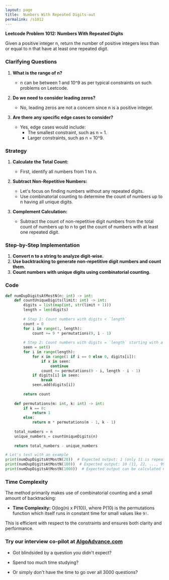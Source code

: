 ```yaml
---
layout: page
title:  Numbers With Repeated Digits-out
permalink: /s1012
---
```


**Leetcode Problem 1012: Numbers With Repeated Digits**

Given a positive integer n, return the number of positive integers less than or equal to n that have at least one repeated digit.

### Clarifying Questions

1. **What is the range of n?**
   - n can be between 1 and 10^9 as per typical constraints on such problems on Leetcode.

2. **Do we need to consider leading zeros?**
   - No, leading zeros are not a concern since n is a positive integer.

3. **Are there any specific edge cases to consider?**
   - Yes, edge cases would include:
     - The smallest constraint, such as n = 1.
     - Larger constraints, such as n = 10^9.

### Strategy

1. **Calculate the Total Count:**
   - First, identify all numbers from 1 to n.
   
2. **Subtract Non-Repetitive Numbers:**
   - Let's focus on finding numbers without any repeated digits.
   - Use combinatorial counting to determine the count of numbers up to n having all unique digits.

3. **Complement Calculation:**
   - Subtract the count of non-repetitive digit numbers from the total count of numbers up to n to get the count of numbers with at least one repeated digit.

### Step-by-Step Implementation

1. **Convert n to a string to analyze digit-wise.**
2. **Use backtracking to generate non-repetitive digit numbers and count them.**
3. **Count numbers with unique digits using combinatorial counting.**

### Code

```python
def numDupDigitsAtMostN(n: int) -> int:
    def countUniqueDigits(limit: int) -> int:
        digits = list(map(int, str(limit + 1)))
        length = len(digits)
        
        # Step 1: Count numbers with digits < `length`
        count = 0
        for i in range(1, length):
            count += 9 * permutations(9, i - 1)
        
        # Step 2: Count numbers with digits = `length` starting with a non-zero digit
        seen = set()
        for i in range(length):
            for x in range(1 if i == 0 else 0, digits[i]):
                if x in seen:
                    continue
                count += permutations(9 - i, length - i - 1)
            if digits[i] in seen:
                break
            seen.add(digits[i])
        
        return count
    
    def permutations(m: int, k: int) -> int:
        if k == 0:
            return 1
        else:
            return m * permutations(m - 1, k - 1)
    
    total_numbers = n
    unique_numbers = countUniqueDigits(n)
    
    return total_numbers - unique_numbers

# Let's test with an example
print(numDupDigitsAtMostN(20))  # Expected output: 1 (only 11 is repeated)
print(numDupDigitsAtMostN(100))  # Expected output: 10 (11, 22, ..., 99)
print(numDupDigitsAtMostN(1000))  # Expected output can be calculated manually.
```

### Time Complexity

The method primarily makes use of combinatorial counting and a small amount of backtracking:

- **Time Complexity:** O(log(n) x P(10)), where P(10) is the permutations function which itself runs in constant time for small values like `9!`.

This is efficient with respect to the constraints and ensures both clarity and performance.




### Try our interview co-pilot at [AlgoAdvance.com](https://algoAdvance.com)

- Got blindsided by a question you didn't expect?

- Spend too much time studying?

- Or simply don't have the time to go over all 3000 questions?


